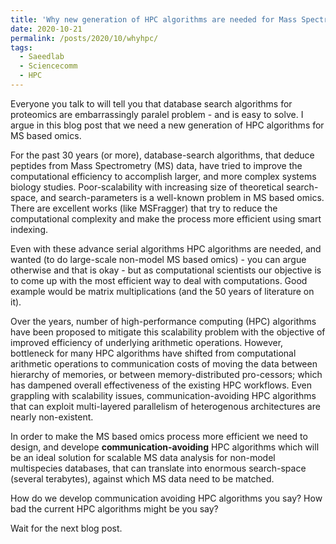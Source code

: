 ```yaml
---
title: 'Why new generation of HPC algorithms are needed for Mass Spectrometry based omics - Part 1'
date: 2020-10-21
permalink: /posts/2020/10/whyhpc/
tags:
  - Saeedlab
  - Sciencecomm
  - HPC
---
```


Everyone you talk to will tell you that database search algorithms for proteomics are embarrassingly paralel problem - and is easy to solve. I argue in this blog post that we need a new generation of HPC algorithms for MS based omics. 

For the past 30 years (or more), database-search algorithms, that deduce peptides from Mass Spectrometry (MS) data, have tried to improve the computational efficiency to accomplish larger, and more complex systems biology studies. Poor-scalability with increasing size of theoretical search-space, and search-parameters is a well-known problem in MS based omics. There are excellent works (like MSFragger) that try to reduce the computational complexity and make the process more efficient using smart indexing. 

Even with these advance serial algorithms HPC algorithms are needed, and wanted (to do large-scale non-model MS based omics) - you can argue otherwise and that is okay - but as computational scientists our objective is to come up with the most efficient way to deal with computations. Good example would be matrix multiplications (and the 50 years of literature on it). 

Over the years, number of high-performance computing (HPC) algorithms have been proposed to mitigate this scalability problem with the objective of improved efficiency of underlying arithmetic operations. However, bottleneck for many HPC algorithms have shifted from computational arithmetic operations to communication costs of moving the data between hierarchy of memories, or between memory-distributed pro-cessors; which has dampened overall effectiveness of the existing HPC workflows. Even grappling with scalability issues, communication-avoiding HPC algorithms that can exploit multi-layered parallelism of heterogenous architectures are nearly non-existent. 

In order to make the MS based omics process more efficient we need to design, and develope **communication-avoiding** HPC algorithms which will be an ideal solution for scalable MS data analysis for non-model multispecies databases, that can translate into enormous search-space (several terabytes), against which MS data need to be matched. 

How do we develop communication avoiding HPC algorithms you say? 
How bad the current HPC algorithms might be you say? 

Wait for the next blog post.




